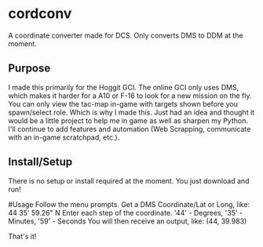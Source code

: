 # cordconv
A coordinate converter made for DCS. Only converts DMS to DDM at the moment.

## Purpose
I made this primarily for the Hoggit GCI. The online GCI only uses DMS, which makes it harder for a A10 or F-16 to look for a new mission on the fly. You can only view the tac-map in-game with targets shown before you spawn/select role. Which is why I made this. Just had an idea and thought it would be a little project to help me in game as well as sharpen my Python. I'll continue to add features and automation (Web Scrapping, communicate with an in-game scratchpad, etc.).

## Install/Setup
There is no setup or install required at the moment. You just download and run!

#Usage
Follow the menu prompts. Get a DMS Coordinate/Lat or Long, like: 44 35' 59.26" N
Enter each step of the coordinate. '44' - Degrees, '35' - Minutes, '59' - Seconds
You will then receive an output, like: (44, 39.983)

That's it!

